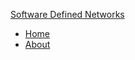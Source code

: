 <a href="#/pages/home.html"><span id='namex'>Software Defined Networks</span></a>

 * [Home](pages/home.html)
 * [About](pages/about.html)
